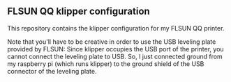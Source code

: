 ## FLSUN QQ klipper configuration

This repository contains the klipper configuration for my FLSUN QQ printer.

Note that you'll have to be creative in order to use the USB leveling plate provided by FLSUN: Since klipper occupies the USB port of the printer, you cannot connect the leveling plate to USB. So, I just connected ground from my raspberry pi (which runs klipper)  to the ground shield of the USB connector of the leveling plate. 
